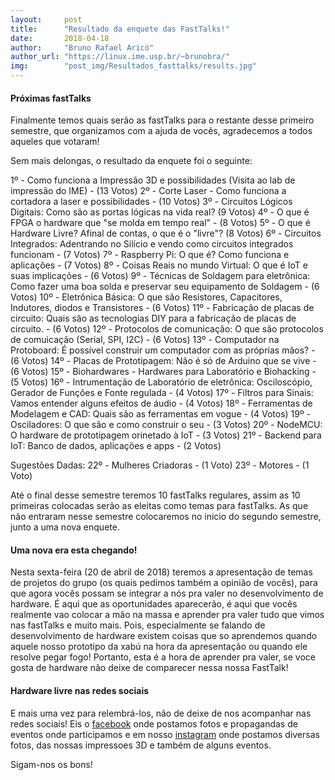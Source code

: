 ```yaml
---
layout:     post
title:      "Resultado da enquete das FastTalks!"
date:       2018-04-18
author:     "Bruno Rafael Aricó"
author_url: "https://linux.ime.usp.br/~brunobra/"
img: 	    "post_img/Resultados_fasttalks/results.jpg"
---
```


#### Próximas fastTalks

Finalmente temos quais serão as fastTalks para o restante desse primeiro semestre, que organizamos com a ajuda de vocês, agradecemos a todos aqueles que votaram!

Sem mais delongas, o resultado da enquete foi o seguinte:

1º - Como funciona a Impressão 3D e possibilidades (Visita ao lab de impressão do IME) - (13 Votos)
2º - Corte Laser - Como funciona a cortadora a laser e possibilidades - (10 Votos)
3º - Circuitos Lógicos Digitais: Como são as portas lógicas na vida real? (9 Votos)
4º - O que é FPGA o hardware que "se molda em tempo real" - (8 Votos)
5º - O que é Hardware Livre? Afinal de contas, o que é o "livre"? (8 Votos)
6º - Circuitos Integrados: Adentrando no Silício e vendo como circuitos integrados funcionam - (7 Votos)
7º - Raspberry Pi: O que é? Como funciona e aplicações - (7 Votos)
8º - Coisas Reais no mundo Virtual: O que é IoT e suas implicações - (6 Votos)
9º - Técnicas de Soldagem para eletrônica: Como fazer uma boa solda e preservar seu equipamento de Soldagem - (6 Votos)
10º - Eletrônica Básica: O que são Resistores, Capacitores, Indutores, diodos e Transistores - (6 Votos)
11º - Fabricação de placas de circuito: Quais são as tecnologias DIY para a fabricação de placas de circuito. - (6 Votos)
12º - Protocolos de comunicação: O que são protocolos de comuicação (Serial, SPI, I2C) - (6 Votos)
13º - Computador na Protoboard: É possível construir um computador com as próprias mãos? - (6 Votos)
14º - Placas de Prototipagem: Não é só de Arduino que se vive - (6 Votos)
15º - Biohardwares - Hardwares para Laboratório e Biohacking - (5 Votos)
16º - Intrumentação de Laboratório de eletrônica: Osciloscópio, Gerador de Funções e Fonte regulada - (4 Votos)
17º - Filtros para Sinais: Vamos entender alguns efeitos de áudio - (4 Votos)
18º - Ferramentas de Modelagem e CAD: Quais são as ferramentas em vogue - (4 Votos)
19º - Osciladores: O que são e como construir o seu - (3 Votos)
20º - NodeMCU: O hardware de prototipagem orinetado à IoT - (3 Votos)
21º - Backend para IoT: Banco de dados, aplicações e apps - (2 Votos)

Sugestões Dadas:
22º - Mulheres Criadoras - (1 Voto)
23º - Motores - (1 Voto)

Até o final desse semestre teremos 10 fastTalks regulares, assim as 10 primeiras colocadas serão as eleitas como temas para fastTalks. As que não entraram nesse semestre colocaremos no inicio do segundo semestre, junto a uma nova enquete.

#### Uma nova era esta chegando!
Nesta sexta-feira (20 de abril de 2018) teremos a apresentação de temas de projetos do grupo (os quais pedimos também a opinião de vocês), para que agora vocês possam se integrar a nós pra valer no desenvolvimento de hardware. 
É aqui que as oportunidades aparecerão, é aqui que vocês realmente vao colocar a mão na massa e aprender pra valer tudo que vimos nas fastTalks e muito mais. Pois, especialmente se falando de desenvolvimento de hardware existem coisas que so aprendemos quando aquele nosso prototipo da xabú na hora da apresentação ou quando ele resolve pegar fogo!
Portanto, esta é a hora de aprender pra valer, se voce gosta de hardware não deixe de comparecer nessa nossa FastTalk!

#### Hardware livre nas redes sociais
E mais uma vez para relembrá-los, não de deixe de nos acompanhar nas redes sociais!
Eis o [facebook][facebook] onde postamos fotos e propagandas de eventos onde participamos e em nosso [instagram][insta] onde postamos diversas fotos, das nossas impressoes 3D e também de alguns eventos.

Sigam-nos os bons!

[github]: <https://github.com/HardwareLivreUSP/FastTalks>
[insta]: <https://www.instagram.com/hardwarelivreusp/>
[enquete]: <https://docs.google.com/forms/d/1kPakbmB_z3jUvS-wOHSPY3_2Fy9H3Yp-pGIXPIKk7wk/viewform?edit_requested=true>
[facebook]: <https://www.facebook.com/Hardwarelivreusp/>
